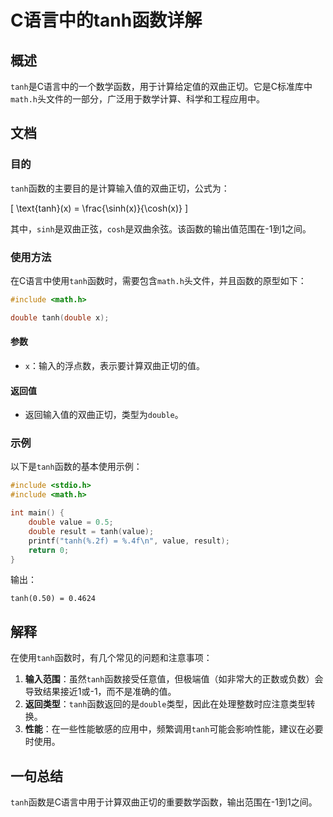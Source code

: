<!--
Meta Description: # C语言中的tanh函数详解 ## 概述 `tanh`是C语言中的一个数学函数，用于计算给定值的双曲正切。它是C标准库中`math.h`头文件的一部分，广泛用于数学计算、科学和工程应用中。 ## 文档 ### 目的 `tanh`函数的主要目的是计算输入值的双曲正切，公式为： \[ \text{ta...
Meta Keywords: tanh, double, math, include, value
-->

# C语言中的tanh函数详解

## 概述
`tanh`是C语言中的一个数学函数，用于计算给定值的双曲正切。它是C标准库中`math.h`头文件的一部分，广泛用于数学计算、科学和工程应用中。

## 文档
### 目的
`tanh`函数的主要目的是计算输入值的双曲正切，公式为：

\[ \text{tanh}(x) = \frac{\sinh(x)}{\cosh(x)} \]

其中，`sinh`是双曲正弦，`cosh`是双曲余弦。该函数的输出值范围在-1到1之间。

### 使用方法
在C语言中使用`tanh`函数时，需要包含`math.h`头文件，并且函数的原型如下：

```c
#include <math.h>

double tanh(double x);
```

#### 参数
- `x`：输入的浮点数，表示要计算双曲正切的值。

#### 返回值
- 返回输入值的双曲正切，类型为`double`。

### 示例
以下是`tanh`函数的基本使用示例：

```c
#include <stdio.h>
#include <math.h>

int main() {
    double value = 0.5;
    double result = tanh(value);
    printf("tanh(%.2f) = %.4f\n", value, result);
    return 0;
}
```

输出：
```
tanh(0.50) = 0.4624
```

## 解释
在使用`tanh`函数时，有几个常见的问题和注意事项：

1. **输入范围**：虽然`tanh`函数接受任意值，但极端值（如非常大的正数或负数）会导致结果接近1或-1，而不是准确的值。
2. **返回类型**：`tanh`函数返回的是`double`类型，因此在处理整数时应注意类型转换。
3. **性能**：在一些性能敏感的应用中，频繁调用`tanh`可能会影响性能，建议在必要时使用。

## 一句总结
`tanh`函数是C语言中用于计算双曲正切的重要数学函数，输出范围在-1到1之间。